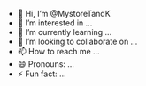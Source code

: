 - 👋 Hi, I’m @MystoreTandK
- 👀 I’m interested in ...
- 🌱 I’m currently learning ...
- 💞️ I’m looking to collaborate on ...
- 📫 How to reach me ...
- 😄 Pronouns: ...
- ⚡ Fun fact: ...

<!---
MystoreTandK/MystoreTandK is a ✨ special ✨ repository because its `README.md` (this file) appears on your GitHub profile.
You can click the Preview link to take a look at your changes.
--->
